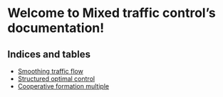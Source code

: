 # Welcome to Mixed traffic control’s documentation!

## Indices and tables

* [Smoothing traffic flow](smoothing_traffic_flow.md)
* [Structured optimal control](structured_optimal_control.md)
* [Cooperative formation multiple](cooperative_formation_multiple.md)

